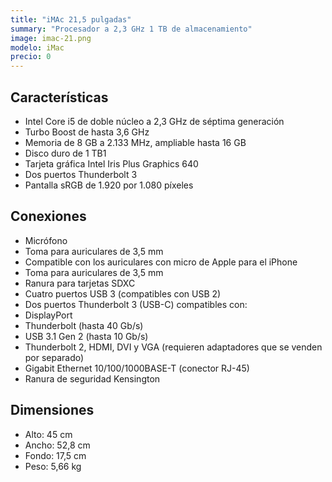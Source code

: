 ```yaml
---
title: "iMAc 21,5 pulgadas"
summary: "Procesador a 2,3 GHz 1 TB de almacenamiento"
image: imac-21.png
modelo: iMac
precio: 0
---
```


## Características

  - Intel Core i5 de doble núcleo a 2,3 GHz de séptima generación
  - Turbo Boost de hasta 3,6 GHz
  - Memoria de 8 GB a 2.133 MHz, ampliable hasta 16 GB
  - Disco duro de 1 TB1
  - Tarjeta gráfica Intel Iris Plus Graphics 640
  - Dos puertos Thunderbolt 3
  - Pantalla sRGB de 1.920 por 1.080 píxeles

## Conexiones

  - Micrófono
  - Toma para auriculares de 3,5 mm
  - Compatible con los auriculares con micro de Apple para el iPhone
  - Toma para auriculares de 3,5 mm
  - Ranura para tarjetas SDXC
  - Cuatro puertos USB 3 (compatibles con USB 2)
  - Dos puertos Thunderbolt 3 (USB-C) compatibles con:
  - DisplayPort
  - Thunderbolt (hasta 40 Gb/s)
  - USB 3.1 Gen 2 (hasta 10 Gb/s)
  - Thunderbolt 2, HDMI, DVI y VGA (requieren adaptadores que se venden por separado)
  - Gigabit Ethernet 10/100/1000BASE-T (conector RJ-45)
  - Ranura de seguridad Kensington

## Dimensiones

  - Alto: 45 cm
  - Ancho: 52,8 cm
  - Fondo: 17,5 cm
  - Peso: 5,66 kg
